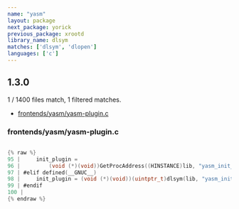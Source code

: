 ```yaml
---
name: "yasm"
layout: package
next_package: yorick
previous_package: xrootd
library_name: dlsym
matches: ['dlsym', 'dlopen']
languages: ['c']
---
```

## 1.3.0
1 / 1400 files match, 1 filtered matches.

 - [frontends/yasm/yasm-plugin.c](#frontendsyasmyasm-pluginc)

### frontends/yasm/yasm-plugin.c

```c

{% raw %}
95 |     init_plugin =
96 |         (void (*)(void))GetProcAddress((HINSTANCE)lib, "yasm_init_plugin");
97 | #elif defined(__GNUC__)
98 |     init_plugin = (void (*)(void))(uintptr_t)dlsym(lib, "yasm_init_plugin");
99 | #endif
100 | 
{% endraw %}

```